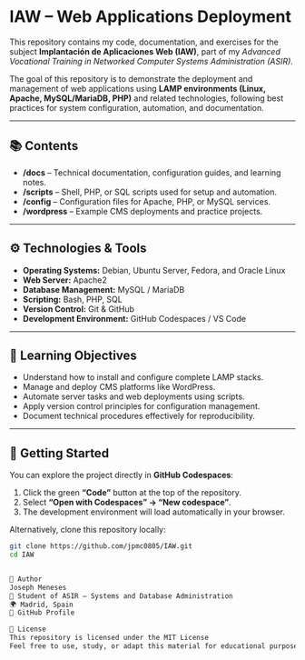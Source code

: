 # IAW – Web Applications Deployment

This repository contains my code, documentation, and exercises for the subject **Implantación de Aplicaciones Web (IAW)**, part of my *Advanced Vocational Training in Networked Computer Systems Administration (ASIR)*.

The goal of this repository is to demonstrate the deployment and management of web applications using **LAMP environments (Linux, Apache, MySQL/MariaDB, PHP)** and related technologies, following best practices for system configuration, automation, and documentation.

---

## 📚 Contents

- **/docs** – Technical documentation, configuration guides, and learning notes.  
- **/scripts** – Shell, PHP, or SQL scripts used for setup and automation.  
- **/config** – Configuration files for Apache, PHP, or MySQL services.  
- **/wordpress** – Example CMS deployments and practice projects.  

---

## ⚙️ Technologies & Tools

- **Operating Systems:** Debian, Ubuntu Server, Fedora, and Oracle Linux  
- **Web Server:** Apache2  
- **Database Management:** MySQL / MariaDB  
- **Scripting:** Bash, PHP, SQL  
- **Version Control:** Git & GitHub  
- **Development Environment:** GitHub Codespaces / VS Code  

---

## 🧠 Learning Objectives

- Understand how to install and configure complete LAMP stacks.  
- Manage and deploy CMS platforms like WordPress.  
- Automate server tasks and web deployments using scripts.  
- Apply version control principles for configuration management.  
- Document technical procedures effectively for reproducibility.  

---

## 🚀 Getting Started

You can explore the project directly in **GitHub Codespaces**:
1. Click the green **“Code”** button at the top of the repository.
2. Select **“Open with Codespaces” → “New codespace”**.
3. The development environment will load automatically in your browser.

Alternatively, clone this repository locally:

```bash
git clone https://github.com/jpmc0805/IAW.git
cd IAW


👤 Author
Joseph Meneses
💼 Student of ASIR – Systems and Database Administration
🌍 Madrid, Spain
🔗 GitHub Profile

📄 License
This repository is licensed under the MIT License
Feel free to use, study, or adapt this material for educational purposes, giving appropriate credit.
